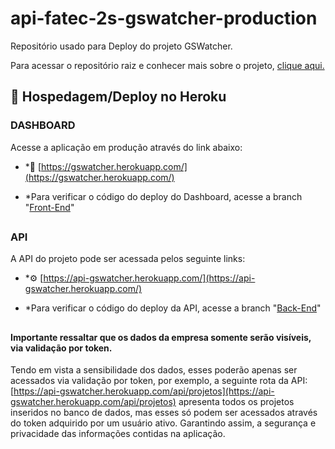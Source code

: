 # api-fatec-2s-gswatcher-production

Repositório usado para Deploy do projeto GSWatcher.

Para acessar o repositório raiz e conhecer mais sobre o projeto, [clique aqui.](https://github.com/vinicius-hso/api-fatec-2s-gswatcher)

## 
## 

## 🏢 Hospedagem/Deploy no Heroku

### DASHBOARD

Acesse a aplicação em produção através do link abaixo:

* *🔗 [https://gswatcher.herokuapp.com/](https://gswatcher.herokuapp.com/)

* *Para verificar o código do deploy do Dashboard, acesse a branch "[Front-End](https://github.com/HarielThums/api-fatec-2s-gswatcher-production/tree/Front-End)"

##  

### API

A API do projeto pode ser acessada pelos seguinte links:

* *⚙️ [https://api-gswatcher.herokuapp.com/](https://api-gswatcher.herokuapp.com/)

* *Para verificar o código do deploy da API, acesse a branch "[Back-End](https://github.com/HarielThums/api-fatec-2s-gswatcher-production/tree/Back-End)"

## 

#### Importante ressaltar que os dados da empresa somente serão visíveis, via validação por token.

Tendo em vista a sensibilidade dos dados, esses poderão apenas ser acessados via validação por token, por exemplo, a seguinte rota da API:
[https://api-gswatcher.herokuapp.com/api/projetos](https://api-gswatcher.herokuapp.com/api/projetos)
apresenta todos os projetos inseridos no banco de dados, mas esses só podem ser acessados através do token adquirido por um usuário ativo.
Garantindo assim, a segurança e privacidade das informações contidas na aplicação.


